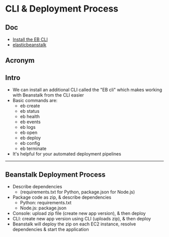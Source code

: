 # CLI & Deployment Process

## Doc
* [Install the EB CLI](https://docs.aws.amazon.com/elasticbeanstalk/latest/dg/eb-cli3-install.html)
* [elasticbeanstalk](https://docs.aws.amazon.com/cli/latest/reference/elasticbeanstalk/index.html)

## Acronym

## Intro
* We can install an additional CLI called the "EB cli" which makes working with Beanstalk from the CLI easier
* Basic commands are:
    * eb create
    * eb status 
    * eb health
    * eb events
    * eb logs
    * eb open
    * eb deploy
    * eb config
    * eb terminate
* It's helpful for your automated deployment pipelines

---

## Beanstalk Deployment Process
* Describe dependencies
    * (requirements.txt for Python, package.json for Node.js)
* Package code as zip, & describe dependencies
    * Python: requirements.txt
    * Node.js: package.json
* Console: upload zip file (create new app version), & then deploy
* CLI: create new app version using CLI (uploads zip), & then deploy
* Beanstalk will deploy the zip on each EC2 instance, resolve dependencies & start the application
